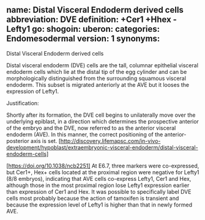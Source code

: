 name: Distal Visceral Endoderm derived cells
abbreviation: DVE
definition: +Cer1 +Hhex -Lefty1
go:
shogoin: 
uberon:
categories: Endomesodermal
version: 1
synonyms:
---

Distal Visceral Endoderm derived cells

Distal visceral endoderm (DVE) cells are the tall, columnar epithelial visceral endoderm cells which lie at the distal tip of the egg cylinder and can be morphologically distinguished from the surrounding squamous visceral endoderm. 
This subset is migrated anteriorly at the AVE but it looses the expression of Lefty1.

Justification:

Shortly after its formation, the DVE cell begins to unilaterally move over the underlying epiblast, in a direction which determines the prospective anterior of the embryo and the DVE, now referred to as the anterior visceral endoderm (AVE). In this manner, the correct positioning of the anterior-posterior axis is set.
[http://discovery.lifemapsc.com/in-vivo-development/hypoblast/extraembryonic-visceral-endoderm/distal-visceral-endoderm-cells]


[https://doi.org/10.1038/ncb2251] At E6.7, three markers were co-expressed, but Cer1+, Hex+ cells located at the proximal region were negative for Lefty1 (8/8 embryos), indicating that AVE cells co-express Lefty1, Cer1 and Hex, although those in the most proximal region lose Lefty1 expression earlier than expression of Cer1 and Hex.
It was possible to specifically label DVE cells most probably because the action of tamoxifen is transient and because the expression level of Lefty1 is higher than that in newly formed AVE.

